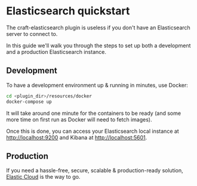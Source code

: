 # Elasticsearch quickstart

The craft-elasticsearch plugin is useless if you don't have an Elasticsearch server to connect to.

In this guide we'll walk you through the steps to set up both a development and a production Elasticsearch instance.



## Development

To have a development environment up & running in minutes, use Docker:

```sh
cd <plugin_dir>/resources/docker
docker-compose up
```

It will take around one minute for the containers to be ready (and some more time on first run as Docker will need to 
fetch images).

Once this is done, you can access your Elasticsearch local instance at <http://localhost:9200> and 
Kibana at <http://localhost:5601>.



## Production

If you need a hassle-free, secure, scalable & production-ready solution, [Elastic Cloud](elasticsearch-cloud) is the way
to go.

[elasticsearch-cloud]: https://www.elastic.co/cloud/elasticsearch-service
